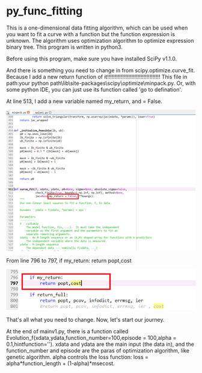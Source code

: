 # py_func_fitting
This is a one-dimensional data fitting algorithm, which can be used when you want to fit a curve with a function but the function expression is unknown. The algorithm uses optimization algorithm to optimize expression binary tree. This program is written in python3.

Before using this program, make sure you have installed SciPy v1.1.0.

And there is something you need to change in from scipy.optimize.curve_fit. Because I add a new return function of it!!!!!!!!!!!!!!!!!!!!!!!!!!!!!!!!!!! This file in path:your python path\lib\site-packages\scipy\optimize\minpack.py. 
Or, with some python IDE, you can just use its function called 'go to defination'.  

At line 513, I add a new variable named my_return, and = False.

![1](https://github.com/shashadehuajiang/py_func_fitting/blob/master/pics/1.PNG)


From line 796 to 797, if my_return: return popt,cost

![2](https://github.com/shashadehuajiang/py_func_fitting/blob/master/pics/2.PNG)



That's all what you need to change.
Now, let's start our journey.


At the end of mainv1.py, there is a function called Evolution_f(xdata,ydata,function_number=100,episode = 100,alpha = 0.1,hintfunction='').
xdata and ydata are the main input (the data in), and the function_number and episode are the paras of optimization algorithm, like genetic algorithm. alpha controls the loss function: loss = alpha*function_length + (1-alpha)*msecost. 

